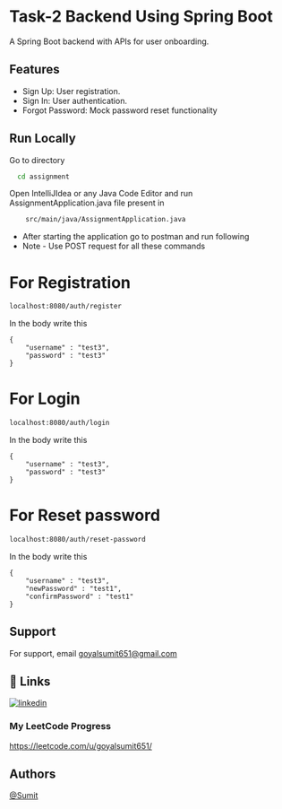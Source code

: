 
# Task-2 Backend Using Spring Boot

A Spring Boot backend with APIs for user onboarding.





## Features

- Sign Up: User registration.
- Sign In: User authentication.
- Forgot Password: Mock password reset functionality


## Run Locally

Go to directory

```bash
  cd assignment
```
Open IntelliJIdea or any Java Code Editor and run 
AssignmentApplication.java file present in 
```bash
    src/main/java/AssignmentApplication.java
```
- After starting the application go to postman and run following 
- Note - Use POST request for all these commands

# For Registration 
```bash
localhost:8080/auth/register
```
In the body write this
```
{
    "username" : "test3",
    "password" : "test3"
}
```

# For Login 

```bash
localhost:8080/auth/login
```
In the body write this
```
{
    "username" : "test3",
    "password" : "test3"
}
```

# For Reset password
```bash
localhost:8080/auth/reset-password
```

In the body write this
```
{
    "username" : "test3",
    "newPassword" : "test1",
    "confirmPassword" : "test1"
}
```

## Support

For support, email goyalsumit651@gmail.com 

## 🔗 Links

[![linkedin](https://img.shields.io/badge/linkedin-0A66C2?style=for-the-badge&logo=linkedin&logoColor=white)](https://www.linkedin.com/in/sumit-goyal-87207a213/)
### My LeetCode Progress
https://leetcode.com/u/goyalsumit651/





## Authors

 [@Sumit](https://www.github.com/Sumit240803)

